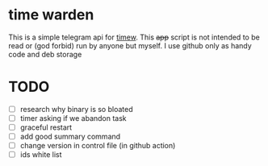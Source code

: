 # time warden

This is a simple telegram api for [timew](https://timewarrior.net).
This <s>app</s> script is not intended to be read or (god forbid) run by anyone but myself. I use github only as handy code and deb storage

# TODO
- [ ] research why binary is so bloated
- [ ] timer asking if we abandon task
- [ ] graceful restart
- [ ] add good summary command
- [ ] change version in control file (in github action)
- [ ] ids white list
